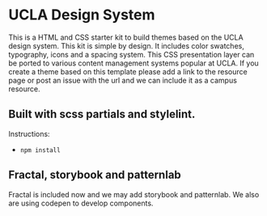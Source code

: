 # UCLA Design System

This is a HTML and CSS starter kit to build themes based on the UCLA design system. This kit is simple by design. It includes color swatches, typography, icons and a spacing system. This CSS presentation layer can be ported to various content management systems popular at UCLA. If you create a theme based on this template please add a link to the resource page or post an issue with the url and we can include it as a campus resource.



## Built with scss partials and stylelint. 

Instructions:

- `npm install`

## Fractal, storybook and patternlab 
Fractal is included now and we may add storybook and patternlab. We also are using codepen to develop components. 
